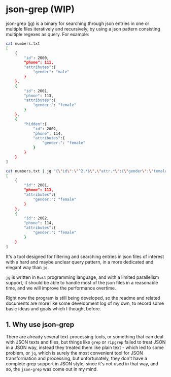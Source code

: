 # json-grep (WIP)

json-grep (jg) is a binary for searching through json entries in one or multiple files iteratively and recursively, by using a json pattern consisting multiple regexes as query. For example:

```bash
cat numbers.txt
[
    {
        "id": 2000,
        "phone": 111,
        "attributes":{
            "gender": "male"
        }
    },
    {
        "id": 2001,
        "phone": 113,
        "attributes":{
            "gender:": "female"
        }
    },
    {
        "hidden":{
            "id": 2002,
            "phone": 114,
            "attributes":{
                "gender:": "female"
            }
        }
    }
]

cat numbers.txt | jg "{\"id\":\"^2.*$\",\"attr.*\":{\"gender\":\"female\"}}"
[
    {
        "id": 2001,
        "phone": 113,
        "attributes":{
            "gender:": "female"
        }
    },
    {
        "id": 2002,
        "phone": 114,
        "attributes":{
            "gender:": "female"
        }
    }
]
```

It's a tool designed for filtering and searching entries in json files of interest with a hard and maybe unclear query pattern, in a more dedicated and elegant way than `jq`.

`jg` is written in `Rust` programming language, and with a limited parallelism support, it should be able to handle most of the json files in a reasonable time, and we will improve the performance overtime.

Right now the program is still being developed, so the readme and related documents are more like some development log of my own, to record some basic ideas and goals which I thought before.

## 1. Why use json-grep

There are already several text-processing tools, or something that can deal with JSON texts and files, but things like `grep` or `ripgrep` failed to treat JSON in a JSON way, instead they treated them like plain text - which led to some problem, or `jq`, which is surely the most convenient tool for JSON transformation and processing, but unfortunately, they don't have a complete grep support in JSON style, since it's not used in that way, and so, the `json-grep` was come out in my mind.
